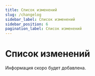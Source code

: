 ```yaml
---
title: Список изменений
slug: /changelog
sidebar_label: Список изменений
sidebar_position: 6
pagination_label: Список изменений
---
```


# Список изменений

Информация скоро будет добавлена.
